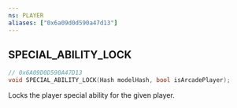```yaml
---
ns: PLAYER
aliases: ["0x6a09d0d590a47d13"]
---
```

## SPECIAL_ABILITY_LOCK

```c
// 0x6A09D0D590A47D13
void SPECIAL_ABILITY_LOCK(Hash modelHash, bool isArcadePlayer);
```

Locks the player special ability for the given player.

